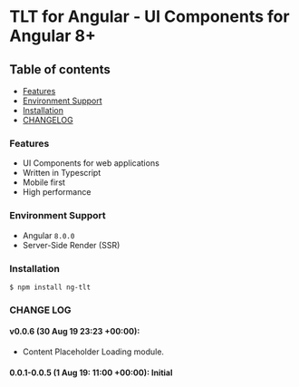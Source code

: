 # TLT for Angular - UI Components for Angular 8+

## Table of contents

- [Features](#features)
- [Environment Support](#environment-support)
- [Installation](#installation)
- [CHANGELOG](#change-log)

### Features

- UI Components for web applications
- Written in Typescript
- Mobile first
- High performance

### Environment Support

- Angular `8.0.0`
- Server-Side Render (SSR)

### Installation

```
$ npm install ng-tlt
```

### CHANGE LOG

#### v0.0.6 (30 Aug 19 23:23 +00:00):

- Content Placeholder Loading module.

#### 0.0.1-0.0.5 (1 Aug 19: 11:00 +00:00): Initial
